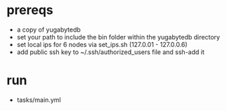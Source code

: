 # prereqs

- a copy of yugabytedb
- set your path to include the bin folder within the yugabytedb directory
- set local ips for 6 nodes via set_ips.sh (127.0.01 - 127.0.0.6)
- add public ssh key to ~/.ssh/authorized_users file and ssh-add it

# run

- tasks/main.yml
